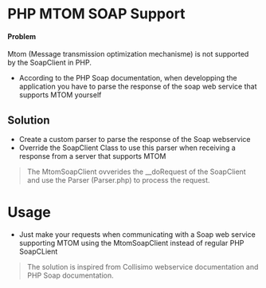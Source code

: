# PHP MTOM SOAP Support
#### Problem
Mtom (Message transmission  optimization mechanisme) is not supported by the SoapClient in PHP.
- According to the PHP Soap documentation, when developping the application you have to parse the response of the soap web service  that supports MTOM yourself
## Solution
 - Create a custom parser to parse the response of the Soap webservice
 - Override the SoapClient Class to use this parser when receiving a response from a server that supports MTOM 

> The MtomSoapClient ovverides the __doRequest of the SoapClient and use the Parser (Parser.php) to process the request.

# Usage
- Just make your requests when communicating with a Soap web service supporting MTOM using the MtomSoapClient instead of regular PHP SoapCLient

> The solution is inspired from Collisimo webservice documentation and PHP Soap documentation.

